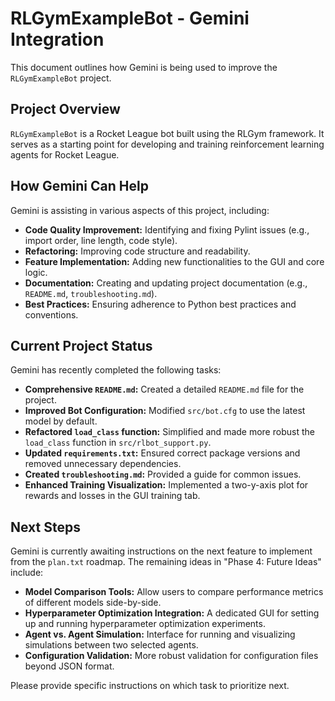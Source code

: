# RLGymExampleBot - Gemini Integration

This document outlines how Gemini is being used to improve the `RLGymExampleBot` project.

## Project Overview

`RLGymExampleBot` is a Rocket League bot built using the RLGym framework. It serves as a starting point for developing and training reinforcement learning agents for Rocket League.

## How Gemini Can Help

Gemini is assisting in various aspects of this project, including:

*   **Code Quality Improvement:** Identifying and fixing Pylint issues (e.g., import order, line length, code style).
*   **Refactoring:** Improving code structure and readability.
*   **Feature Implementation:** Adding new functionalities to the GUI and core logic.
*   **Documentation:** Creating and updating project documentation (e.g., `README.md`, `troubleshooting.md`).
*   **Best Practices:** Ensuring adherence to Python best practices and conventions.

## Current Project Status

Gemini has recently completed the following tasks:

*   **Comprehensive `README.md`:** Created a detailed `README.md` file for the project.
*   **Improved Bot Configuration:** Modified `src/bot.cfg` to use the latest model by default.
*   **Refactored `load_class` function:** Simplified and made more robust the `load_class` function in `src/rlbot_support.py`.
*   **Updated `requirements.txt`:** Ensured correct package versions and removed unnecessary dependencies.
*   **Created `troubleshooting.md`:** Provided a guide for common issues.
*   **Enhanced Training Visualization:** Implemented a two-y-axis plot for rewards and losses in the GUI training tab.

## Next Steps

Gemini is currently awaiting instructions on the next feature to implement from the `plan.txt` roadmap. The remaining ideas in "Phase 4: Future Ideas" include:

*   **Model Comparison Tools:** Allow users to compare performance metrics of different models side-by-side.
*   **Hyperparameter Optimization Integration:** A dedicated GUI for setting up and running hyperparameter optimization experiments.
*   **Agent vs. Agent Simulation:** Interface for running and visualizing simulations between two selected agents.
*   **Configuration Validation:** More robust validation for configuration files beyond JSON format.

Please provide specific instructions on which task to prioritize next.
